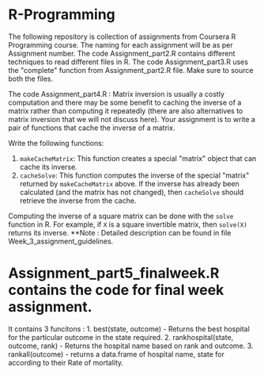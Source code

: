 # R-Programming

The following repository is collection of assignments from Coursera R Programming course.
The naming for each assignment will be as per Assignment number.
The code Assignment_part2.R contains different techniques to read different files in R.
The code Assignment_part3.R uses the "complete" function from Assignment_part2.R file. Make sure to source both the files.

The code Assignment_part4.R :
Matrix inversion is usually a costly computation and there may be some
benefit to caching the inverse of a matrix rather than computing it
repeatedly (there are also alternatives to matrix inversion that we will
not discuss here). Your assignment is to write a pair of functions that
cache the inverse of a matrix.

Write the following functions:

1.  `makeCacheMatrix`: This function creates a special "matrix" object
    that can cache its inverse.
2.  `cacheSolve`: This function computes the inverse of the special
    "matrix" returned by `makeCacheMatrix` above. If the inverse has
    already been calculated (and the matrix has not changed), then
    `cacheSolve` should retrieve the inverse from the cache.

Computing the inverse of a square matrix can be done with the `solve`
function in R. For example, if `X` is a square invertible matrix, then
`solve(X)` returns its inverse.
**Note : Detailed description can be found in file Week_3_assignment_guidelines.

# Assignment_part5_finalweek.R contains the code for final week assignment.
It contains 3 funcitons : 1. best(state, outcome) - Returns the best hospital for the particular outcome in the state required.
                          2. rankhospital(state, outcome, rank) - Returns the hospital name based on rank and outcome.
                          3. rankall(outcome) - returns a data.frame of hospital name, state for according to their Rate of mortality.

